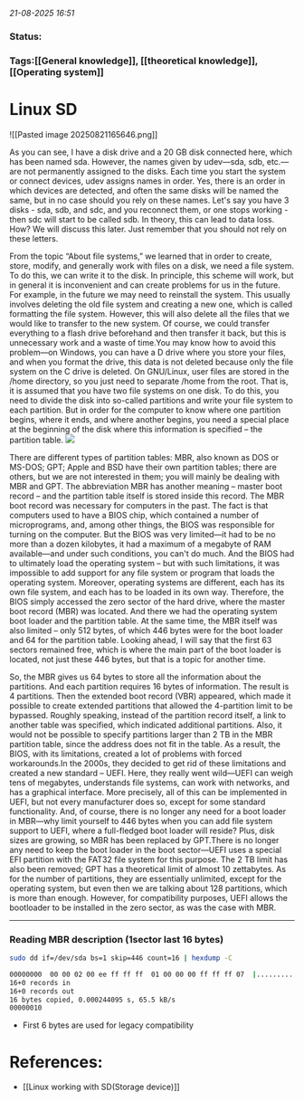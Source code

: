 *21-08-2025 16:51*
### Status: 
  
### Tags:[[General knowledge]], [[theoretical knowledge]],[[Operating system]]

# Linux SD

![[Pasted image 20250821165646.png]]

As you can see, I have a disk drive and a 20 GB disk connected here, which has been named sda. However, the names given by udev—sda, sdb, etc.—are not permanently assigned to the disks. Each time you start the system or connect devices, udev assigns names in order. Yes, there is an order in which devices are detected, and often the same disks will be named the same, but in no case should you rely on these names. Let's say you have 3 disks - sda, sdb, and sdc, and you reconnect them, or one stops working - then sdc will start to be called sdb. In theory, this can lead to data loss. How? We will discuss this later. Just remember that you should not rely on these letters.

From the topic “About file systems,” we learned that in order to create, store, modify, and generally work with files on a disk, we need a file system. To do this, we can write it to the disk. In principle, this scheme will work, but in general it is inconvenient and can create problems for us in the future. For example, in the future we may need to reinstall the system. This usually involves deleting the old file system and creating a new one, which is called formatting the file system. However, this will also delete all the files that we would like to transfer to the new system. Of course, we could transfer everything to a flash drive beforehand and then transfer it back, but this is unnecessary work and a waste of time.You may know how to avoid this problem—on Windows, you can have a D drive where you store your files, and when you format the drive, this data is not deleted because only the file system on the C drive is deleted. On GNU/Linux, user files are stored in the /home directory, so you just need to separate /home from the root. That is, it is assumed that you have two file systems on one disk. To do this, you need to divide the disk into so-called partitions and write your file system to each partition. But in order for the computer to know where one partition begins, where it ends, and where another begins, you need a special place at the beginning of the disk where this information is specified – the partition table.
![](https://basis.gnulinux.pro/ru/latest/_images/mbr.png)

There are different types of partition tables: MBR, also known as DOS or MS-DOS; GPT; Apple and BSD have their own partition tables; there are others, but we are not interested in them; you will mainly be dealing with MBR and GPT. The abbreviation MBR has another meaning – master boot record – and the partition table itself is stored inside this record. The MBR boot record was necessary for computers in the past. The fact is that computers used to have a BIOS chip, which contained a number of microprograms, and, among other things, the BIOS was responsible for turning on the computer. But the BIOS was very limited—it had to be no more than a dozen kilobytes, it had a maximum of a megabyte of RAM available—and under such conditions, you can't do much. And the BIOS had to ultimately load the operating system – but with such limitations, it was impossible to add support for any file system or program that loads the operating system. Moreover, operating systems are different, each has its own file system, and each has to be loaded in its own way. Therefore, the BIOS simply accessed the zero sector of the hard drive, where the master boot record (MBR) was located. And there we had the operating system boot loader and the partition table. At the same time, the MBR itself was also limited – only 512 bytes, of which 446 bytes were for the boot loader and 64 for the partition table. Looking ahead, I will say that the first 63 sectors remained free, which is where the main part of the boot loader is located, not just these 446 bytes, but that is a topic for another time.

So, the MBR gives us 64 bytes to store all the information about the partitions. And each partition requires 16 bytes of information. The result is 4 partitions. Then the extended boot record (VBR) appeared, which made it possible to create extended partitions that allowed the 4-partition limit to be bypassed. Roughly speaking, instead of the partition record itself, a link to another table was specified, which indicated additional partitions. Also, it would not be possible to specify partitions larger than 2 TB in the MBR partition table, since the address does not fit in the table. As a result, the BIOS, with its limitations, created a lot of problems with forced workarounds.In the 2000s, they decided to get rid of these limitations and created a new standard – UEFI. Here, they really went wild—UEFI can weigh tens of megabytes, understands file systems, can work with networks, and has a graphical interface. More precisely, all of this can be implemented in UEFI, but not every manufacturer does so, except for some standard functionality. And, of course, there is no longer any need for a boot loader in MBR—why limit yourself to 446 bytes when you can add file system support to UEFI, where a full-fledged boot loader will reside? Plus, disk sizes are growing, so MBR has been replaced by GPT.There is no longer any need to keep the boot loader in the boot sector—UEFI uses a special EFI partition with the FAT32 file system for this purpose. The 2 TB limit has also been removed; GPT has a theoretical limit of almost 10 zettabytes. As for the number of partitions, they are essentially unlimited, except for the operating system, but even then we are talking about 128 partitions, which is more than enough. However, for compatibility purposes, UEFI allows the bootloader to be installed in the zero sector, as was the case with MBR.

---

### Reading MBR description (1sector last 16 bytes)

```bash
sudo dd if=/dev/sda bs=1 skip=446 count=16 | hexdump -C
```

```bash
00000000  00 00 02 00 ee ff ff ff  01 00 00 00 ff ff ff 07  |................|
16+0 records in
16+0 records out
16 bytes copied, 0.000244095 s, 65.5 kB/s
00000010

```

- First 6 bytes are used for legacy compatibility 
# References:

- [[Linux working with SD(Storage device)]]
  